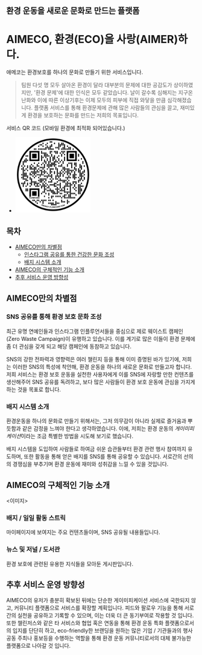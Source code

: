 ## 환경 운동을 새로운 문화로 만드는 플랫폼

# AIMECO, 환경(ECO)을 사랑(AIMER)하다.

애메코는 환경보호를 하나의 문화로 만들기 위한 서비스입니다.

> 팀원 다섯 명 모두 살아온 환경이 달라 대부분의 문제에 대한 공감도가 상이하였지만, '환경 문제'에 대한 인식은 모두 같았습니다. 날이 갈수록 심해지는 지구온난화와 이에 따른 이상기후는 이제 모두의 피부에 직접 와닿을 만큼 심각해졌습니다. 플랫폼 서비스를 통해 환경문제에 관해 많은 사람들의 관심을 끌고, 재미있게 환경을 보호하는 문화를 만드는 저희의 목표입니다.

서비스 QR 코드 (모바일 환경에 최적화 되어있습니다.)

- <img src="https://raw.githubusercontent.com/woog2roid/devel5pers-connecthon/main/docs/QRcode.png" alt="QR코드" style="width: 200px;"/>

## 목차

- [AIMECO만의 차별점](#AIMECO만의-차별점)
  - [인스타그램 공유를 통한 건강한 문화 조성](#인스타그램-공유를-통한-건강한-문화-조성)
  - [배지 시스템 소개](#배지-시스템-소개)
- [AIMECO의 구체적인 기능 소개](#AIMECO의-구체적인-기능-소개)
- [추후 서비스 운영 방향성](#추후-서비스-운영-방향성)

## AIMECO만의 차별점

### SNS 공유를 통해 환경 보호 문화 조성

최근 유명 연예인들과 인스타그램 인플루언서들을 중심으로 제로 웨이스트 캠페인(Zero Waste Campaign)이 유행하고 있습니다. 이를 계기로 많은 이들이 환경 문제에 좀 더 관심을 갖게 되고 해당 캠페인에 동참하고 있습니다.

SNS의 강한 전파력과 영향력은 여러 챌린지 등을 통해 이미 증명된 바가 있기에, 저희는 이러한 SNS의 특성에 착안해, 환경 운동을 하나의 새로운 문화로 만들고자 합니다. 저희 서비스는 환경 보호 운동을 실천한 사용자에게 이를 SNS에 자랑할 만한 컨텐츠를 생산해주어 SNS 공유를 독려하고, 보다 많은 사람들이 환경 보호 운동에 관심을 가지게 하는 것을 목표로 합니다.

### 배지 시스템 소개

환경운동을 하나의 문화로 만들기 위해서는, 그저 의무감이 아니라 실제로 즐거움과 뿌듯함과 같은 감정을 느껴야 한다고 생각하였습니다. 이에, 저희는 환경 운동의 *게이미피케이션*이라는 조금 특별한 방법을 시도해 보기로 했습니다.

배지 시스템을 도입하여 사람들로 하여금 쉬운 습관들부터 환경 관련 행사 참여까지 유도하며, 또한 활동을 통해 얻은 배지를 SNS를 통해 공유할 수 있습니다. 서로간의 선의의 경쟁심을 부추기며 환경 운동에 재미와 성취감을 느낄 수 있을 것입니다.

## AIMECO의 구체적인 기능 소개

<이미지>

### 배지 / 일일 활동 스트릭
마이페이지에 보여지는 주요 컨텐츠들이며, SNS 공유될 내용들입니다. 
### 뉴스 및 저널 / 도서관
환경 보호에 관련된 유용한 지식들을 모아둔 게시판입니다.

## 추후 서비스 운영 방향성

AIMECO의 유저가 충분히 확보된 뒤에는 단순한 게이미피케이션 서비스에 국한되지 않고, 커뮤니티 플랫폼으로 서비스를 확장할 계획입니다. 피드와 팔로우 기능을 통해 서로간의 실천을 공유하고 기록할 수 있으며, 이는 더욱 더 큰 동기부여로 작용할 것 입니다. 또한 챌린저스와 같은 타 서비스와 협업 혹은 연동을 통해 환경 운동 특화 플랫폼으로서의 입지를 단단히 하고, eco-friendly한 브랜딩을 원하는 많은 기업 / 기관들과의 행사 공동 주최나 홍보등을 수행하는 역할을 통해 환경 운동 커뮤니티로서의 대체 불가능한 플랫폼으로 나아갈 것 입니다.
